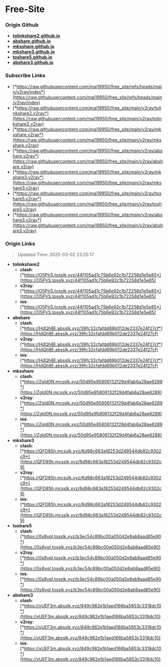 # Free-Site

### Origin Github

- [**tolinkshare2.github.io**](https://github.com/tolinkshare2/tolinkshare2.github.io)
- [**abshare.github.io**](https://github.com/abshare/abshare.github.io)
- [**mksshare.github.io**](https://github.com/mksshare/mksshare.github.io)
- [**mkshare3.github.io**](https://github.com/mkshare3/mkshare3.github.io)
- [**toshare5.github.io**](https://github.com/toshare5/toshare5.github.io)
- [**abshare3.github.io**](https://github.com/abshare3/abshare3.github.io)

### Subscribe Links

- [*https://raw.githubusercontent.com/mai19950/free_site/refs/heads/main/v2ray/index*](https://raw.githubusercontent.com/mai19950/free_site/refs/heads/main/v2ray/index)
- [*https://raw.githubusercontent.com/mai19950/free_site/main/v2ray/tolinkshare2.v2ray*](https://raw.githubusercontent.com/mai19950/free_site/main/v2ray/tolinkshare2.v2ray)
- [*https://raw.githubusercontent.com/mai19950/free_site/main/v2ray/mksshare.v2ray*](https://raw.githubusercontent.com/mai19950/free_site/main/v2ray/mksshare.v2ray)
- [*https://raw.githubusercontent.com/mai19950/free_site/main/v2ray/abshare.v2ray*](https://raw.githubusercontent.com/mai19950/free_site/main/v2ray/abshare.v2ray)
- [*https://raw.githubusercontent.com/mai19950/free_site/main/v2ray/mkshare3.v2ray*](https://raw.githubusercontent.com/mai19950/free_site/main/v2ray/mkshare3.v2ray)
- [*https://raw.githubusercontent.com/mai19950/free_site/main/v2ray/toshare5.v2ray*](https://raw.githubusercontent.com/mai19950/free_site/main/v2ray/toshare5.v2ray)
- [*https://raw.githubusercontent.com/mai19950/free_site/main/v2ray/abshare3.v2ray*](https://raw.githubusercontent.com/mai19950/free_site/main/v2ray/abshare3.v2ray)

### Origin Links

> Updated Time: 2025-03-02 23:25:17

- **tolinkshare2**
  - **clash**: [*https://O5PirS.tosslk.xyz/44f105ad1c75b6e92c1b72258d1e5e85*](https://O5PirS.tosslk.xyz/44f105ad1c75b6e92c1b72258d1e5e85)
  - **v2ray**: [*https://O5PirS.tosslk.xyz/44f105ad1c75b6e92c1b72258d1e5e85*](https://O5PirS.tosslk.xyz/44f105ad1c75b6e92c1b72258d1e5e85)
  - **ios**: [*https://O5PirS.tosslk.xyz/44f105ad1c75b6e92c1b72258d1e5e85*](https://O5PirS.tosslk.xyz/44f105ad1c75b6e92c1b72258d1e5e85)
- **abshare**
  - **clash**: [*https://HdQh8E.absslk.xyz/39fc32cfafdd69b012de2337e24f27cf*](https://HdQh8E.absslk.xyz/39fc32cfafdd69b012de2337e24f27cf)
  - **v2ray**: [*https://HdQh8E.absslk.xyz/39fc32cfafdd69b012de2337e24f27cf*](https://HdQh8E.absslk.xyz/39fc32cfafdd69b012de2337e24f27cf)
  - **ios**: [*https://HdQh8E.absslk.xyz/39fc32cfafdd69b012de2337e24f27cf*](https://HdQh8E.absslk.xyz/39fc32cfafdd69b012de2337e24f27cf)
- **mksshare**
  - **clash**: [*https://ZgId0N.mcsslk.xyz/50d95e95806132f29d4fab6a28ae6289*](https://ZgId0N.mcsslk.xyz/50d95e95806132f29d4fab6a28ae6289)
  - **v2ray**: [*https://ZgId0N.mcsslk.xyz/50d95e95806132f29d4fab6a28ae6289*](https://ZgId0N.mcsslk.xyz/50d95e95806132f29d4fab6a28ae6289)
  - **ios**: [*https://ZgId0N.mcsslk.xyz/50d95e95806132f29d4fab6a28ae6289*](https://ZgId0N.mcsslk.xyz/50d95e95806132f29d4fab6a28ae6289)
- **mkshare3**
  - **clash**: [*https://QFD85h.mcsslk.xyz/6d98c663a18253d249544db82c9302c9*](https://QFD85h.mcsslk.xyz/6d98c663a18253d249544db82c9302c9)
  - **v2ray**: [*https://QFD85h.mcsslk.xyz/6d98c663a18253d249544db82c9302c9*](https://QFD85h.mcsslk.xyz/6d98c663a18253d249544db82c9302c9)
  - **ios**: [*https://QFD85h.mcsslk.xyz/6d98c663a18253d249544db82c9302c9*](https://QFD85h.mcsslk.xyz/6d98c663a18253d249544db82c9302c9)
- **toshare5**
  - **clash**: [*https://0s8vqI.tosslk.xyz/b3ec54c89bc00a050d2e8ab8aad85e90*](https://0s8vqI.tosslk.xyz/b3ec54c89bc00a050d2e8ab8aad85e90)
  - **v2ray**: [*https://0s8vqI.tosslk.xyz/b3ec54c89bc00a050d2e8ab8aad85e90*](https://0s8vqI.tosslk.xyz/b3ec54c89bc00a050d2e8ab8aad85e90)
  - **ios**: [*https://0s8vqI.tosslk.xyz/b3ec54c89bc00a050d2e8ab8aad85e90*](https://0s8vqI.tosslk.xyz/b3ec54c89bc00a050d2e8ab8aad85e90)
- **abshare3**
  - **clash**: [*https://xUEF3m.absslk.xyz/849c982e1b1aed166ba5853c3318dc10*](https://xUEF3m.absslk.xyz/849c982e1b1aed166ba5853c3318dc10)
  - **v2ray**: [*https://xUEF3m.absslk.xyz/849c982e1b1aed166ba5853c3318dc10*](https://xUEF3m.absslk.xyz/849c982e1b1aed166ba5853c3318dc10)
  - **ios**: [*https://xUEF3m.absslk.xyz/849c982e1b1aed166ba5853c3318dc10*](https://xUEF3m.absslk.xyz/849c982e1b1aed166ba5853c3318dc10)
